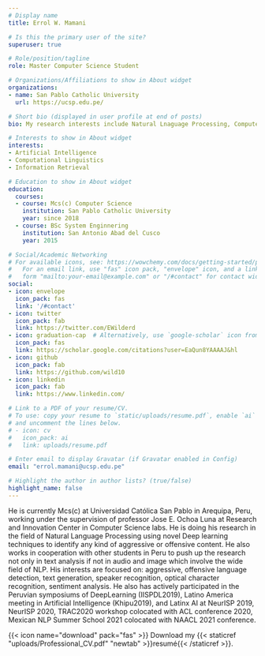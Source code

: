 ```yaml
---
# Display name
title: Errol W. Mamani

# Is this the primary user of the site?
superuser: true

# Role/position/tagline
role: Master Computer Science Student

# Organizations/Affiliations to show in About widget
organizations:
- name: San Pablo Catholic University
  url: https://ucsp.edu.pe/

# Short bio (displayed in user profile at end of posts)
bio: My research interests include Natural Lnaguage Processing, Computer Vision, Artificial Intelligence.

# Interests to show in About widget
interests:
- Artificial Intelligence
- Computational Linguistics
- Information Retrieval

# Education to show in About widget
education:
  courses:
  - course: Mcs(c) Computer Science
    institution: San Pablo Catholic University
    year: since 2018
  - course: BSc System Enginnering
    institution: San Antonio Abad del Cusco
    year: 2015

# Social/Academic Networking
# For available icons, see: https://wowchemy.com/docs/getting-started/page-builder/#icons
#   For an email link, use "fas" icon pack, "envelope" icon, and a link in the
#   form "mailto:your-email@example.com" or "/#contact" for contact widget.
social:
- icon: envelope
  icon_pack: fas
  link: '/#contact'
- icon: twitter
  icon_pack: fab
  link: https://twitter.com/EWilderd
- icon: graduation-cap  # Alternatively, use `google-scholar` icon from `ai` icon pack
  icon_pack: fas
  link: https://scholar.google.com/citations?user=EaQun8YAAAAJ&hl
- icon: github
  icon_pack: fab
  link: https://github.com/wild10
- icon: linkedin
  icon_pack: fab
  link: https://www.linkedin.com/

# Link to a PDF of your resume/CV.
# To use: copy your resume to `static/uploads/resume.pdf`, enable `ai` icons in `params.toml`,
# and uncomment the lines below.
# - icon: cv
#   icon_pack: ai
#   link: uploads/resume.pdf

# Enter email to display Gravatar (if Gravatar enabled in Config)
email: "errol.mamani@ucsp.edu.pe"

# Highlight the author in author lists? (true/false)
highlight_name: false
---
```


He is currently Mcs(c) at Universidad Católica San Pablo in Arequipa, Peru, working under the supervision of professor Jose E. Ochoa Luna at Research and Innovation Center in Computer Science labs. He is doing his research in the field of Natural Language Processing using novel Deep learning techniques to identify any kind of aggressive or offensive content. He also works in cooperation with other students in Peru to push up the research not only in text analysis if not in audio and image which involve the wide field of NLP. His interests are focused on: aggressive, offensive language detection, text generation, speaker recognition, optical character recognition, sentiment analysis. He also has actively participated in the Peruvian symposiums of DeepLearning (IISPDL2019), Latino America meeting in Artificial Intelligence (Khipu2019), and Latinx AI at NeurISP 2019, NeurISP 2020, TRAC2020 workshop colocated with ACL conference 2020, Mexican NLP Summer School 2021 colocated with NAACL 2021 conference.


{{< icon name="download" pack="fas" >}} Download my {{< staticref "uploads/Professional_CV.pdf" "newtab" >}}resumé{{< /staticref >}}.
